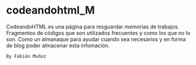 # codeandohtml_M

CodeandoHTML es una página para resguardar memorias de trabajos. Fragmentos de códigos que son utilizados frecuentes y 
como los que no lo son. Como un almanaque para ayudar cuando sea necesarios y en forma de blog poder almacenar esta 
infomación.

`By Fabián Muñoz`
